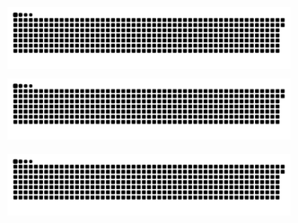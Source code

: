 ![Snake animation](https://raw.githubusercontent.com/gehad-Ahmed30/gehad-Ahmed30/output/snake.svg)

<img src="https://raw.githubusercontent.com/gehad-Ahmed30/gehad-Ahmed30/output/snake.svg" alt="Snake animation" />

###
<img src="https://raw.githubusercontent.com/gehad-Ahmed30/gehad-Ahmed30/output/snake.svg" alt="Snake animation" />
